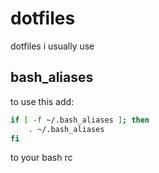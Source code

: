 # dotfiles
dotfiles i usually use

bash_aliases
------
to use this add:
```bash
if [ -f ~/.bash_aliases ]; then
    . ~/.bash_aliases
fi
```
to your bash rc
